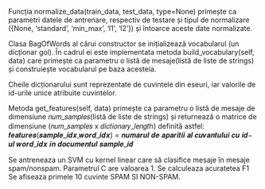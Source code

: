 Funcția normalize_data(train_data, test_data, type=None) primește ca
parametri datele de antrenare, respectiv de testare și tipul de normalizare ({None,
‘standard’, ‘min_max’, ‘l1’, ‘l2’}) și întoarce aceste date normalizate. 

Clasa BagOfWords  al cărui constructor se inițializează vocabularul (un
dicționar gol). În cadrul ei este implementata metoda build_vocabulary(self, data) care
primește ca parametru o listă de mesaje(listă de liste de strings) și construiește
vocabularul pe baza acesteia. 

Cheile dicționarului sunt reprezentate de cuvintele din
eseuri, iar valorile de id-urile unice atribuite cuvintelor. 

Metoda get_features(self, data)  primește ca parametru o listă de
mesaje de dimensiune 𝑛𝑢𝑚_𝑠𝑎𝑚𝑝𝑙𝑒𝑠(listă de liste de strings) și returnează o matrice
de dimensiune (𝑛𝑢𝑚_𝑠𝑎𝑚𝑝𝑙𝑒𝑠 x 𝑑𝑖𝑐𝑡𝑖𝑜𝑛𝑎𝑟𝑦_𝑙𝑒𝑛𝑔𝑡ℎ) definită astfel:
𝒇𝒆𝒂𝒕𝒖𝒓𝒆𝒔(𝒔𝒂𝒎𝒑𝒍𝒆_𝒊𝒅𝒙,𝒘𝒐𝒓𝒅_𝒊𝒅𝒙) = 𝒏𝒖𝒎𝒂𝒓𝒖𝒍 𝒅𝒆 𝒂𝒑𝒂𝒓𝒊𝒕𝒊𝒊 𝒂𝒍
 𝒄𝒖𝒗𝒂𝒏𝒕𝒖𝒍𝒖𝒊 𝒄𝒖 𝒊𝒅− 𝒖𝒍 𝒘𝒐𝒓𝒅_𝒊𝒅𝒙 𝒊𝒏 𝒅𝒐𝒄𝒖𝒎𝒆𝒏𝒕𝒖𝒍 𝒔𝒂𝒎𝒑𝒍𝒆_𝒊𝒅
 
Se antreneaza un SVM cu kernel linear care să clasifice mesaje în mesaje spam/nonspam. Parametrul C are valoarea 1.
Se calculeaza acuratetea F1
Se afiseaza primele 10 cuvinte SPAM SI NON-SPAM.